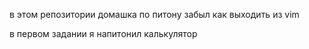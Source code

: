 в этом репозитории домашка по питону
забыл как выходить из vim

в первом задании я напитонил калькулятор 
